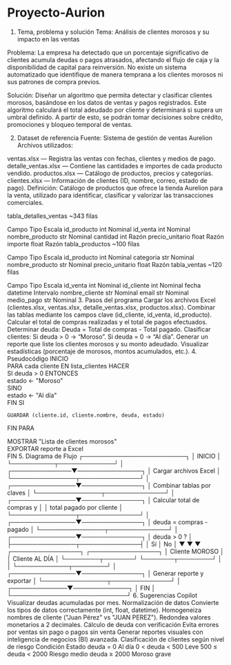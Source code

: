 # Proyecto-Aurion
1. Tema, problema y solución
Tema: Análisis de clientes morosos y su impacto en las ventas

Problema:
La empresa ha detectado que un porcentaje significativo de clientes acumula deudas o pagos atrasados, afectando el flujo de caja y la disponibilidad de capital para reinversión. No existe un sistema automatizado que identifique de manera temprana a los clientes morosos ni sus patrones de compra previos.

Solución:
Diseñar un algoritmo que permita detectar y clasificar clientes morosos, basándose en los datos de ventas y pagos registrados. Este algoritmo calculará el total adeudado por cliente y determinará si supera un umbral definido. A partir de esto, se podrán tomar decisiones sobre crédito, promociones y bloqueo temporal de ventas.

2. Dataset de referencia
Fuente: Sistema de gestión de ventas Aurelion
Archivos utilizados:

ventas.xlsx — Registra las ventas con fechas, clientes y medios de pago.
detalle_ventas.xlsx — Contiene las cantidades e importes de cada producto vendido.
productos.xlsx — Catálogo de productos, precios y categorías.
clientes.xlsx — Información de clientes (ID, nombre, correo, estado de pago).
Definición: Catálogo de productos que ofrece la tienda Aurelion para la venta, utilizado para identificar, clasificar y valorizar las transacciones comerciales.

tabla_detalles_ventas ~343 filas

Campo	Tipo	Escala
id_producto	int	Nominal
id_venta	int	Nominal
nombre_producto	str	Nominal
cantidad	int	Razón
precio_unitario	float	Razón
importe	float	Razón
tabla_productos ~100 filas

Campo	Tipo	Escala
id_producto	int	Nominal
categoria	str	Nominal
nombre_producto	str	Nominal
precio_unitario	float	Razón
tabla_ventas ~120 filas

Campo	Tipo	Escala
id_venta	int	Nominal
id_cliente	int	Nominal
fecha	datetime	Intervalo
nombre_cliente	str	Nominal
email	str	Nominal
medio_pago	str	Nominal
3. Pasos del programa
Cargar los archivos Excel (clientes.xlsx, ventas.xlsx, detalle_ventas.xlsx, productos.xlsx).
Combinar las tablas mediante los campos clave (id_cliente, id_venta, id_producto).
Calcular el total de compras realizadas y el total de pagos efectuados.
Determinar deuda:
Deuda = Total de compras - Total pagado.
Clasificar clientes:
Si deuda > 0 → “Moroso”.
Si deuda = 0 → “Al día”.
Generar un reporte que liste los clientes morosos y su monto adeudado.
Visualizar estadísticas (porcentaje de morosos, montos acumulados, etc.).
4. Pseudocódigo
INICIO  
  PARA cada cliente EN lista_clientes HACER  
    SI deuda > 0 ENTONCES  
        estado ← "Moroso"  
    SINO  
        estado ← "Al día"  
    FIN SI  

    GUARDAR (cliente.id, cliente.nombre, deuda, estado)  
  FIN PARA  

  MOSTRAR "Lista de clientes morosos"  
  EXPORTAR reporte a Excel  
FIN
5. Diagrama de Flujo
            ┌────────────────────────┐
            │         INICIO         │
            └──────────┬─────────────┘
                       │
        ┌──────────────▼───────────────┐
        │     Cargar archivos Excel    │
        └───────────────┬──────────────┘
                        │
        ┌───────────────▼──────────────┐
        │   Combinar tablas por claves │
        └───────────────┬──────────────┘
                        │
        ┌───────────────▼──────────────┐
        │ Calcular total de compras y  │
        │ total pagado por cliente     │
        └───────────────┬──────────────┘
                        │
        ┌───────────────▼──────────────┐
        │   deuda = compras - pagado   │
        └───────────────┬──────────────┘
                        │
        ┌───────────────▼──────────────┐
        │         deuda > 0 ?          │
        ├───────────────┬──────────────┤
        │       Sí      │      No      │
        ▼               ▼              ▼
┌────────────────┐     ┌────────────────┐
│ Cliente MOROSO │     │ Cliente AL DÍA │
└────────┬───────┘     └───────┬────────┘
         │                     │
         └────────────┬────────┘
                      │
      ┌───────────────▼──────────────┐
      │  Generar reporte y exportar  │
      └───────────────┬──────────────┘
                      │
        ┌─────────────▼─────────────┐
        │           FIN             │
        └───────────────────────────┘
6. Sugerencias Copilot
Visualizar deudas acumuladas por mes.
Normalización de datos
Convierte los tipos de datos correctamente (int, float, datetime).
Homogeneiza nombres de cliente ("Juan Pérez" vs "JUAN PEREZ").
Redondea valores monetarios a 2 decimales.
Cálculo de deuda con verificación
Evita errores por ventas sin pago o pagos sin venta
Generar reportes visuales con inteligencia de negocios (BI) avanzada.
Clasificación de clientes según nivel de riesgo
Condición	Estado
deuda = 0	Al día
0 < deuda < 500	Leve
500 ≤ deuda < 2000	Riesgo medio
deuda ≥ 2000	Moroso grave

